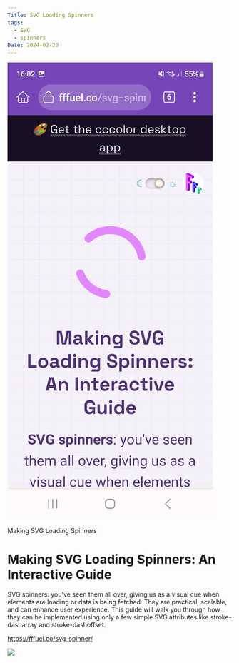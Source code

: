 ```yaml
---
Title: SVG Loading Spinners
tags:
  - SVG
  - spinners
Date: 2024-02-20
---
```

![](_asset/2024-02-20_SVG_Loading_Spinners_image_1.jpg)

Making SVG Loading Spinners
# Making SVG Loading Spinners: An Interactive Guide
SVG spinners: you've seen them all over, giving us as a visual cue when elements are loading or data is being fetched. They are practical, scalable, and can enhance user experience. This guide will walk you through how they can be implemented using only a few simple SVG attributes like stroke-dasharray and stroke-dashoffset.




https://fffuel.co/svg-spinner/

![](_asset/2024-02-20_SVG_Loading_Spinners_image_2.png)